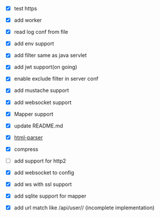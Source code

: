 - [x] test https
- [x] add worker 
- [x] read log conf from file
- [x] add env support
- [x] add filter same as java servlet
- [x] add jwt support(on going)
  <br>
- [x] enable exclude filter in server conf
- [x] add mustache support
  <br>
- [x] add websocket support
- [x] Mapper support
  <br>
- [x] update README.md
- [x] [html-parser](https://github.com/ningwang-arch/html-parser.git)
  <br>
- [x] compress
  <br>
- [ ] add support for http2
- [x] add websocket to config
  <br>
- [x] add ws with ssl support
  <br>
- [x] add sqlite support for mapper
  <br>

- [x] add url match like /api/user/<int>/<string> (incomplete implementation)
  <br>
